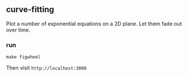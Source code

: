 ## curve-fitting

Plot a number of exponential equations on a 2D plane. Let them fade out over time.

### run

    make figwheel

Then visit `http://localhost:3000`
